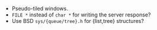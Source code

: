 - Pseudo-tiled windows.
- `FILE *` instead of `char *` for writing the server response?
- Use BSD `sys/{queue/tree}.h` for {list,tree} structures?
